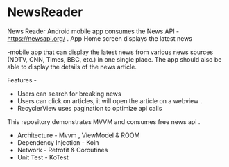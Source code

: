 # NewsReader
News Reader Android mobile app consumes the News API - https://newsapi.org/ . App Home screen displays the latest news


-mobile app that can display the latest news from various news sources (NDTV, CNN, Times, BBC, etc.) in one single place. 
The app should also be able to display the details of the news article.

Features -
  - Users can search for breaking news 
  - Users can click on articles, it will open the article on a webview .
  - RecyclerView uses pagination to optimize api calls
  
This repository demonstrates MVVM and consumes free news api .
 - Architecture - Mvvm , ViewModel & ROOM
 - Dependency Injection - Koin
 - Network - Retrofit & Coroutines
 - Unit Test - KoTest 
 

